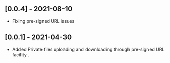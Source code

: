 ## [0.0.4] - 2021-08-10

* Fixing pre-signed URL issues


## [0.0.1] - 2021-04-30

* Added Private files uploading and downloading through pre-signed URL facility .

